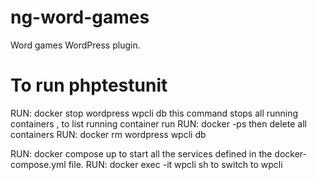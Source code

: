 # ng-word-games
Word games WordPress plugin.

# To run phptestunit

RUN: docker stop wordpress wpcli db
this command stops all running containers , to list running container run 
RUN: docker -ps
then delete all containers 
RUN: docker rm wordpress wpcli db

RUN: docker compose up to start all the services defined in the docker-compose.yml file.
RUN: docker exec -it wpcli sh
to switch to wpcli 
